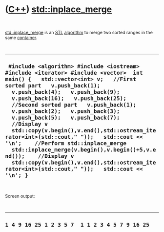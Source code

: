 
 

 

 

 

 

([C++](Cpp.md)) [std::inplace\_merge](CppInplace_merge.md)
============================================================

 

[std::inplace\_merge](CppInplace_merge.md) is an [STL](CppStl.md)
[algorithm](CppAlgorithm.md) to merge two sorted ranges in the same
[container](CppContainer.md).

 

  -----------------------------------------------------------------------------------------------------------------------------------------------------------------------------------------------------------------------------------------------------------------------------------------------------------------------------------------------------------------------------------------------------------------------------------------------------------------------------------------------------------------------------------------------------------------------------------------------------------------------------------------------------------------------------
  ` #include <algorithm> #include <iostream> #include <iterator> #include <vector>  int main() {   std::vector<int> v;   //First sorted part   v.push_back(1);   v.push_back(4);   v.push_back(9);   v.push_back(16);   v.push_back(25);   //Second sorted part   v.push_back(1);   v.push_back(2);   v.push_back(3);   v.push_back(5);   v.push_back(7);    //Display v   std::copy(v.begin(),v.end(),std::ostream_iterator<int>(std::cout," "));   std::cout << '\n';    //Perform std::inplace_merge   std::inplace_merge(v.begin(),v.begin()+5,v.end());    //Display v   std::copy(v.begin(),v.end(),std::ostream_iterator<int>(std::cout," "));   std::cout << '\n'; }`
  -----------------------------------------------------------------------------------------------------------------------------------------------------------------------------------------------------------------------------------------------------------------------------------------------------------------------------------------------------------------------------------------------------------------------------------------------------------------------------------------------------------------------------------------------------------------------------------------------------------------------------------------------------------------------------

 

Screen output:

 

  --------------------------------------------------
  ` 1 4 9 16 25 1 2 3 5 7  1 1 2 3 4 5 7 9 16 25 `
  --------------------------------------------------

 

 

 

 

 

 

